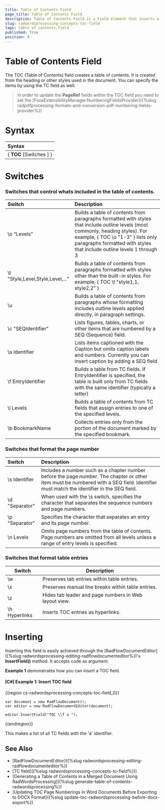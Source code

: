 ```yaml
---
title: Table of Contents Field
page_title: Table of Contents Field
description: Table of Contents Field is a Field element that inserts a table of contents in the document.
slug: radwordsprocessing-concepts-toc-field
tags: table of contents,field
published: True
position: 0
---
```


# Table of Contents Field

The TOC (Table of Contents) field creates a table of contents. It is created from the heading or other styles used in the document. You can specify the items by using the TC field as well.  

>In order to update the **PageRef** fields within the TOC field you need to set the [FlowExtensibilityManager.NumberingFieldsProvider]({%slug radpdfprocessing-formats-and-conversion-pdf-numbering-fields-provider%})


# Syntax

| Syntax   |
| :---     	 |
| { **TOC** [Switches ] }|    


# Switches

### Switches that control whats included in the table of contents.

|Switch|Description|
|:---  |:---  |
|\\o "Levels"|Builds a table of contents from paragraphs formatted with styles that include outline levels (most commonly, heading styles). For example, { TOC \o "1-3" } lists only paragraphs formatted with styles that include outline levels 1 through 3|
|\\t "Style,Level,Style,Level,..."|Builds a table of contents from paragraphs formatted with styles other than the built-in styles. For example, { TOC \t "style1,1, style2,2" }|
|\\u|Builds a table of contents from paragraphs whose formatting includes outline levels applied directly, in paragraph settings.|
|\\c "SEQIdentifier"|Lists figures, tables, charts, or other items that are numbered by a SEQ (Sequence) field.|
|\\a Identifier|Lists items captioned with the Caption but omits caption labels and numbers. Currently you can insert caption by adding a SEQ field|
|\\f EntryIdentifier|Builds a table from TC fields. If EntryIdentifier is specified, the table is built only from TC fields with the same identifier (typically a letter)|
|\\l Levels|Builds a table of contents from TC fields that assign entries to one of the specified levels.|
|\\b BookmarkName|Collects entries only from the portion of the document marked by the specified bookmark.|
 

### Switches that format the page number

|Switch|Description|
|:--- |:--- |
|\\s Identifier|Includes a number such as a chapter number before the page number. The chapter or other item must be numbered with a SEQ field. Identifier must match the identifier in the SEQ field.|
|\\d "Separator"|When used with the \s switch, specifies the character that separates the sequence numbers and page numbers.|
|\\p "Separator"|Specifies the character that separates an entry and its page number.|
|\\n Levels|Omits page numbers from the table of contents. Page numbers are omitted from all levels unless a range of entry levels is specified.|
 

### Switches that format table entries

|Switch|Description|
|---|---|
|\\w|Preserves tab entries within table entries.|
|\\x|Preserves manual line breaks within table entries.|
|\\z|Hides tab leader and page numbers in Web layout view.|
|\\h Hyperlinks|Inserts TOC entries as hyperlinks.|

# Inserting

Inserting this field is easily achieved through the [RadFlowDocumentEditor]({%slug radwordsprocessing-editing-radflowdocumenteditor%})'s __InsertField()__ method. It accepts code as argument.

__Example 1__ demonstrates how you can insert a TOC field.
        

#### __[C#] Example 1: Insert TOC field__

{{region cs-radwordsprocessing-concepts-toc-field_0}}

    var document = new RadFlowDocument();
    var editor = new RadFlowDocumentEditor(document);

    editor.InsertField("TOC \\f a ");
    
 
{{endregion}}

This makes a list of all TC fields with the 'a' identifier.

## See Also 

* [RadFlowDocumentEditor]({%slug radwordsprocessing-editing-radflowdocumenteditor%})
* [TC field]({%slug radwordsprocessing-concepts-tc-field%}))
* [Generating a Table of Contents in a Merged Document Using RadWordsProcessing]({%slug generate-table-of-contents-radwordsprocessing%})
* [Updating TOC Page Numberings in Word Documents Before Exporting to DOCX Format]({%slug update-toc-radwordsprocessing-before-docx-export%}) 

